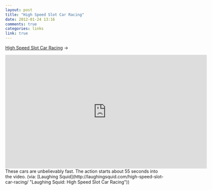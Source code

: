 ```yaml
---
layout: post
title: "High Speed Slot Car Racing"
date: 2012-01-24 13:16
comments: true
categories: links
link: true
---
```

[High Speed Slot Car Racing](http://youtu.be/GtwkRd6zHwg "High Speed Slot Car Racing") &rarr;  
<iframe width="640" height="360" src="http://www.youtube.com/embed/GtwkRd6zHwg" frameborder="0" allowfullscreen></iframe>  
These cars are unbelievably fast. The action starts about 55 seconds into the video. (via: [Laughing Squid](http://laughingsquid.com/high-speed-slot-car-racing/ "Laughing Squid: High Speed Slot Car Racing"))